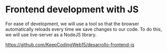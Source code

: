 # Frontend development with JS

For ease of development, we will use a tool so that the browser automatically reloads every time we save changes to our code. To do this, we will use live-server as a NodeJS library.


https://github.com/KeepCodingWeb15/desarrollo-frontend-js



